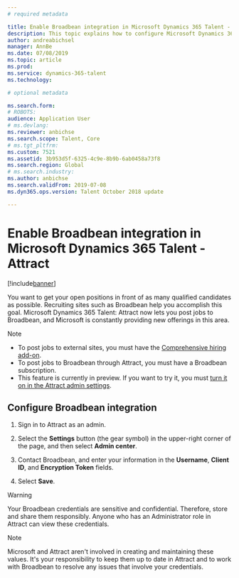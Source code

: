 ```yaml
---
# required metadata

title: Enable Broadbean integration in Microsoft Dynamics 365 Talent - Attract
description: This topic explains how to configure Microsoft Dynamics 365 Talent - Attract to post jobs to external job boards such as Broadbean.
author: andreabichsel
manager: AnnBe
ms.date: 07/08/2019
ms.topic: article
ms.prod: 
ms.service: dynamics-365-talent
ms.technology: 

# optional metadata

ms.search.form: 
# ROBOTS: 
audience: Application User
# ms.devlang: 
ms.reviewer: anbichse
ms.search.scope: Talent, Core
# ms.tgt_pltfrm: 
ms.custom: 7521
ms.assetid: 3b953d5f-6325-4c9e-8b9b-6ab0458a73f8
ms.search.region: Global
# ms.search.industry: 
ms.author: anbichse
ms.search.validFrom: 2019-07-08
ms.dyn365.ops.version: Talent October 2018 update

---
```


# Enable Broadbean integration in Microsoft Dynamics 365 Talent - Attract

[!include[banner](../includes/banner.md)]

You want to get your open positions in front of as many qualified candidates as possible. Recruiting sites such as Broadbean help you accomplish this goal. Microsoft Dynamics 365 Talent: Attract now lets you post jobs to Broadbean, and Microsoft is constantly providing new offerings in this area.

> [!NOTE]
> - To post jobs to external sites, you must have the [Comprehensive hiring add-on](https://docs.microsoft.com/dynamics365/unified-operations/talent/attract-comprehensive-hiring).
> - To post jobs to Broadbean through Attract, you must have a Broadbean subscription.
> - This feature is currently in preview. If you want to try it, you must [turn it on in the Attract admin settings](https://docs.microsoft.com/dynamics365/unified-operations/talent/access-preview-feature).

## Configure Broadbean integration

1. Sign in to Attract as an admin.

2. Select the **Settings** button (the gear symbol) in the upper-right corner of the page, and then select **Admin center**.

3. Contact Broadbean, and enter your information in the **Username**, **Client ID**, and **Encryption Token** fields.

4. Select **Save**.

> [!WARNING]
> Your Broadbean credentials are sensitive and confidential. Therefore, store and share them responsibly. Anyone who has an Administrator role in Attract can view these credentials.

> [!NOTE]
> Microsoft and Attract aren't involved in creating and maintaining these values. It's your responsibility to keep them up to date in Attract and to work with Broadbean to resolve any issues that involve your credentials.
